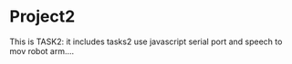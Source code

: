 # Project2
This is TASK2: it includes tasks2 use javascript serial port and speech to mov robot arm....
